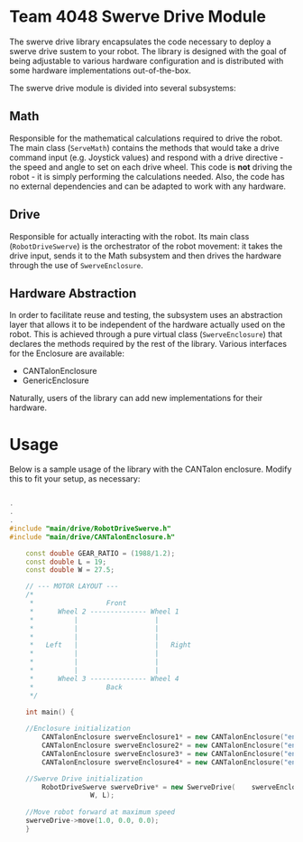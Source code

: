 # Team 4048 Swerve Drive Module
The swerve drive library encapsulates the code necessary to deploy a swerve drive sustem to your robot.
The library is designed with the goal of being adjustable to various hardware configuration and is distributed with some hardware implementations out-of-the-box.

The swerve drive module is divided into several subsystems:
## Math
Responsible for the mathematical calculations required to drive the robot.
The main class (`ServeMath`) contains the methods that would take a drive command input (e.g. Joystick
values) and respond with a drive directive - the speed and angle to set on each drive wheel.
This code is **not** driving the robot - it is simply performing the calculations needed. Also,
the code has no external dependencies and can be adapted to work with any hardware.
## Drive
Responsible for actually interacting with the robot. Its main class (`RobotDriveSwerve`)
is the orchestrator of the robot movement: it takes the drive input, sends it to the Math subsystem
and then drives the hardware through the use of `SwerveEnclosure`.
## Hardware Abstraction
In order to facilitate reuse and testing, the subsystem uses an abstraction layer that allows it to be independent of the hardware
actually used on the robot. This is achieved through a pure virtual class (`SwerveEnclosure`) that declares the
methods required by the rest of the library. Various interfaces for the Enclosure are available:
- CANTalonEnclosure
- GenericEnclosure

Naturally, users of the library can add new implementations for their hardware.

# Usage
Below is a sample usage of the library with the CANTalon enclosure. Modify this to fit your setup, as necessary:

```C++

.
.
.
#include "main/drive/RobotDriveSwerve.h"
#include "main/drive/CANTalonEnclosure.h"

    const double GEAR_RATIO = (1988/1.2);
    const double L = 19;
    const double W = 27.5;

    // --- MOTOR LAYOUT ---
    /*
	 *                  Front
	 *      Wheel 2 -------------- Wheel 1
	 *          |                   |
	 *          |                   |
	 *          |                   |
	 *   Left   |                   |   Right
	 *          |                   |
	 *          |                   |
	 *          |                   |
	 *      Wheel 3 -------------- Wheel 4
	 *                  Back
	 */

    int main() {
	
	//Enclosure initialization
        CANTalonEnclosure swerveEnclosure1* = new CANTalonEnclosure("enc 1", RobotMap::swerveDriveSpeedController1, RobotMap::swerveDriveCANTalon1, GEAR_RATIO);
        CANTalonEnclosure swerveEnclosure2* = new CANTalonEnclosure("enc 2", RobotMap::swerveDriveSpeedController2, RobotMap::swerveDriveCANTalon1, GEAR_RATIO);
        CANTalonEnclosure swerveEnclosure3* = new CANTalonEnclosure("enc 3", RobotMap::swerveDriveSpeedController3, RobotMap::swerveDriveCANTalon1, GEAR_RATIO);
        CANTalonEnclosure swerveEnclosure4* = new CANTalonEnclosure("enc 4", RobotMap::swerveDriveSpeedController4, RobotMap::swerveDriveCANTalon1, GEAR_RATIO);

	//Swerve Drive initialization
        RobotDriveSwerve swerveDrive* = new SwerveDrive(	swerveEnclosure1, swerveEnclosure2, swerveEnclosure3, swerveEnclosure4,
					W, L);
	
	//Move robot forward at maximum speed
	swerveDrive->move(1.0, 0.0, 0.0);
    }

```